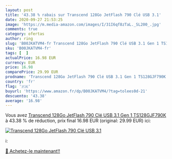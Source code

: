 ```yaml
---
layout: post
title: '43.38 % rabais sur Transcend 128Go JetFlash 790 Clé USB 3.1'
date: 2020-09-27 21:53:25
image: 'https://m.media-amazon.com/images/I/31I6qf8zTaL._SL200_.jpg'
comments: true
category: ofertas
author: ring
slug: 'B00JKATVM4-fr Transcend 128Go JetFlash 790 Clé USB 3.1 Gen 1 TS128GJF790K'
sku: 'B00JKATVM4-fr'
tags: [  ]
actualPrice: 16.98 EUR
currency: EUR
price: 16.98
comparePrice: 29.99 EUR
prodname: 'Transcend 128Go JetFlash 790 Clé USB 3.1 Gen 1 TS128GJF790K'
country: 'fr'
flag: '🇫🇷'
buyurl: 'https://www.amazon.fr/dp/B00JKATVM4/?tag=tolees0d-21'
descuento: '43.38'
average: '16.98'
---
```


Vous avez [Transcend 128Go JetFlash 790 Clé USB 3.1 Gen 1 TS128GJF790K](https://www.amazon.fr/dp/B00JKATVM4/?tag=tolees0d-21)  à  43.38 % de réduction, prix final  16.98 EUR (original: 29.99 EUR) ici:

[![Transcend 128Go JetFlash 790 Clé USB 3.1](https://m.media-amazon.com/images/I/31I6qf8zTaL._SL200_.jpg)](https://www.amazon.fr/dp/B00JKATVM4/?tag=tolees0d-21)

ℹ️:


[🛒 Achetez-le maintenant!!](https://www.amazon.fr/dp/B00JKATVM4/?tag=tolees0d-21)
